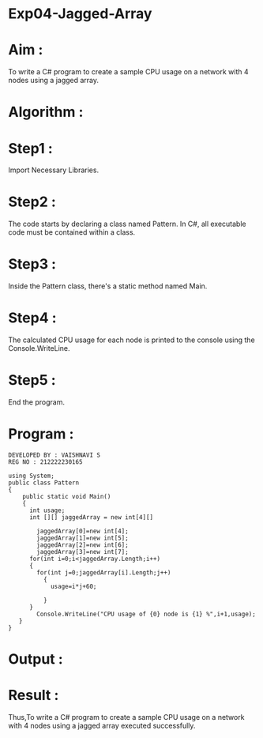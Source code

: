 # Exp04-Jagged-Array
# Aim :
To write a C# program to create a sample CPU usage on a network with 4 nodes using a jagged array.

# Algorithm :
# Step1 :
Import Necessary Libraries.

# Step2 :
The code starts by declaring a class named Pattern. In C#, all executable code must be contained within a class.

# Step3 :
Inside the Pattern class, there's a static method named Main.

# Step4 :
The calculated CPU usage for each node is printed to the console using the Console.WriteLine.

# Step5 :
End the program.

# Program :
```
DEVELOPED BY : VAISHNAVI S
REG NO : 212222230165
```
```
using System;
public class Pattern
{
    public static void Main()
    {
      int usage;
      int [][] jaggedArray = new int[4][]
      
        jaggedArray[0]=new int[4];
        jaggedArray[1]=new int[5];
        jaggedArray[2]=new int[6];
        jaggedArray[3]=new int[7];
      for(int i=0;i<jaggedArray.Length;i++)
      {
        for(int j=0;jaggedArray[i].Length;j++)
          {
            usage=i*j+60;
            
          }
      }
        Console.WriteLine("CPU usage of {0} node is {1} %",i+1,usage);
   }
}
```
# Output :


# Result :
Thus,To write a C# program to create a sample CPU usage on a network with 4 nodes using a jagged array executed successfully.

